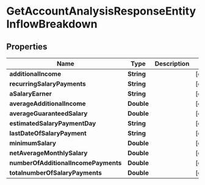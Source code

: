 

# GetAccountAnalysisResponseEntityInflowBreakdown


## Properties

| Name | Type | Description | Notes |
|------------ | ------------- | ------------- | -------------|
|**additionalIncome** | **String** |  |  [optional] |
|**recurringSalaryPayments** | **String** |  |  [optional] |
|**aSalaryEarner** | **String** |  |  [optional] |
|**averageAdditionalIncome** | **Double** |  |  [optional] |
|**averageGuaranteedSalary** | **Double** |  |  [optional] |
|**estimatedSalaryPaymentDay** | **String** |  |  [optional] |
|**lastDateOfSalaryPayment** | **String** |  |  [optional] |
|**minimumSalary** | **Double** |  |  [optional] |
|**netAverageMonthlySalary** | **Double** |  |  [optional] |
|**numberOfAdditionalIncomePayments** | **Double** |  |  [optional] |
|**totalnumberOfSalaryPayments** | **Double** |  |  [optional] |



